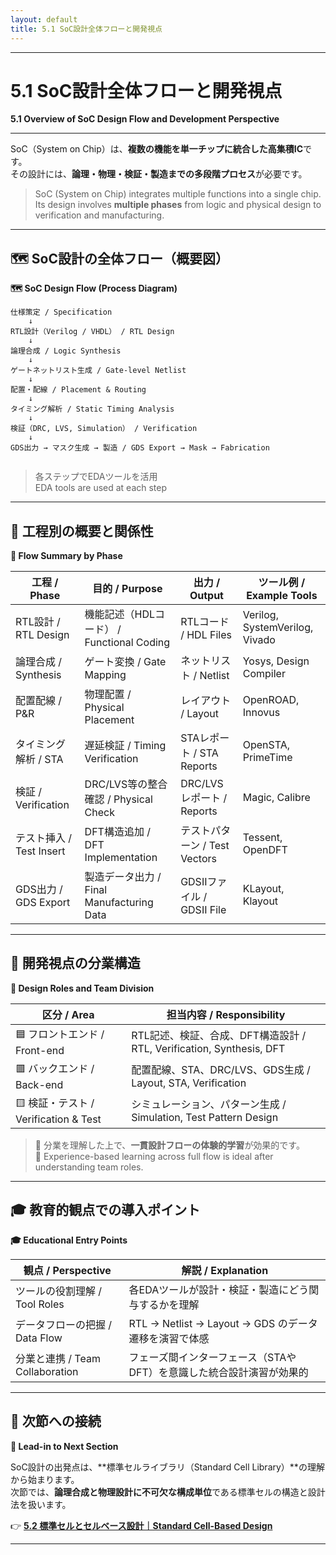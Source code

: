 ```yaml
---
layout: default
title: 5.1 SoC設計全体フローと開発視点
---
```


---

# 5.1 SoC設計全体フローと開発視点  
**5.1 Overview of SoC Design Flow and Development Perspective**

---

SoC（System on Chip）は、**複数の機能を単一チップに統合した高集積IC**です。  
その設計には、**論理・物理・検証・製造までの多段階プロセス**が必要です。

> SoC (System on Chip) integrates multiple functions into a single chip.  
> Its design involves **multiple phases** from logic and physical design to verification and manufacturing.

---

## 🗺️ SoC設計の全体フロー（概要図）  
**🗺️ SoC Design Flow (Process Diagram)**

```
仕様策定 / Specification
    ↓
RTL設計（Verilog / VHDL） / RTL Design
    ↓
論理合成 / Logic Synthesis
    ↓
ゲートネットリスト生成 / Gate-level Netlist
    ↓
配置・配線 / Placement & Routing
    ↓
タイミング解析 / Static Timing Analysis
    ↓
検証（DRC, LVS, Simulation） / Verification
    ↓
GDS出力 → マスク生成 → 製造 / GDS Export → Mask → Fabrication
  
```

> 各ステップでEDAツールを活用  
> EDA tools are used at each step

---

## 🔧 工程別の概要と関係性  
**🔧 Flow Summary by Phase**

| 工程 / Phase            | 目的 / Purpose                         | 出力 / Output              | ツール例 / Example Tools           |
|-------------------------|----------------------------------------|-----------------------------|-------------------------------------|
| RTL設計 / RTL Design    | 機能記述（HDLコード） / Functional Coding | RTLコード / HDL Files       | Verilog, SystemVerilog, Vivado     |
| 論理合成 / Synthesis    | ゲート変換 / Gate Mapping              | ネットリスト / Netlist      | Yosys, Design Compiler              |
| 配置配線 / P&R          | 物理配置 / Physical Placement          | レイアウト / Layout         | OpenROAD, Innovus                   |
| タイミング解析 / STA    | 遅延検証 / Timing Verification         | STAレポート / STA Reports   | OpenSTA, PrimeTime                  |
| 検証 / Verification     | DRC/LVS等の整合確認 / Physical Check  | DRC/LVSレポート / Reports   | Magic, Calibre                      |
| テスト挿入 / Test Insert| DFT構造追加 / DFT Implementation      | テストパターン / Test Vectors | Tessent, OpenDFT                  |
| GDS出力 / GDS Export    | 製造データ出力 / Final Manufacturing Data | GDSIIファイル / GDSII File | KLayout, Klayout                    |

---

## 🧠 開発視点の分業構造  
**🧠 Design Roles and Team Division**

| 区分 / Area           | 担当内容 / Responsibility                                  |
|------------------------|------------------------------------------------------------|
| 🟦 フロントエンド / Front-end | RTL記述、検証、合成、DFT構造設計 / RTL, Verification, Synthesis, DFT |
| 🟥 バックエンド / Back-end   | 配置配線、STA、DRC/LVS、GDS生成 / Layout, STA, Verification |
| 🟨 検証・テスト / Verification & Test | シミュレーション、パターン生成 / Simulation, Test Pattern Design |

> 📌 分業を理解した上で、**一貫設計フローの体験的学習**が効果的です。  
> 📌 Experience-based learning across full flow is ideal after understanding team roles.

---

## 🎓 教育的観点での導入ポイント  
**🎓 Educational Entry Points**

| 観点 / Perspective           | 解説 / Explanation                                                 |
|------------------------------|---------------------------------------------------------------------|
| ツールの役割理解 / Tool Roles | 各EDAツールが設計・検証・製造にどう関与するかを理解               |
| データフローの把握 / Data Flow | RTL → Netlist → Layout → GDS のデータ遷移を演習で体感               |
| 分業と連携 / Team Collaboration | フェーズ間インターフェース（STAやDFT）を意識した統合設計演習が効果的 |

---

## 🧭 次節への接続  
**🧭 Lead-in to Next Section**

SoC設計の出発点は、**標準セルライブラリ（Standard Cell Library）**の理解から始まります。  
次節では、**論理合成と物理設計に不可欠な構成単位**である標準セルの構造と設計法を扱います。

👉 [**5.2 標準セルとセルベース設計｜Standard Cell-Based Design**](5.2_standard_cell_based_design.md)

---
